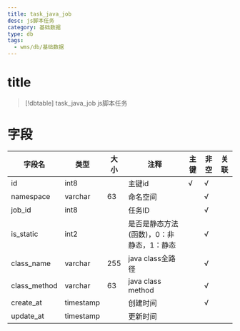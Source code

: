 ```yaml
---
title: task_java_job
desc: js脚本任务
category: 基础数据
type: db
tags:
  - wms/db/基础数据
---
```


# title
>[!dbtable] task_java_job
> js脚本任务

# 字段
| 字段名 | 类型 | 大小 | 注释 | 主键 | 非空 | 关联 |
| --- | --- | --- | --- | --- | --- | --- |
| id | int8 |  | 主键id | √ | √ |  |
| namespace | varchar | 63 | 命名空间 |  | √ |  |
| job_id | int8 |  | 任务ID |  | √ |  |
| is_static | int2 |  | 是否是静态方法(函数)，0：非静态，1：静态 |  | √ |  |
| class_name | varchar | 255 | java class全路径 |  | √ |  |
| class_method | varchar | 63 | java class method |  | √ |  |
| create_at | timestamp |  | 创建时间 |  | √ |  |
| update_at | timestamp |  | 更新时间 |  |  |  |

